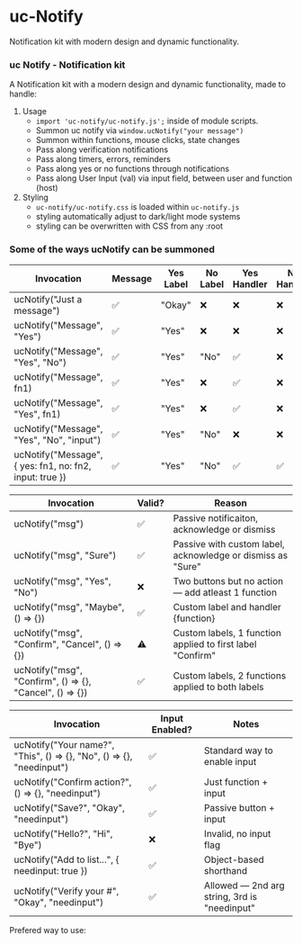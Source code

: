 # uc-Notify
Notification kit with modern design and dynamic functionality.


### uc Notify - Notification kit

A Notification kit with a modern design and dynamic functionality, made to handle:
1. Usage
    - `import 'uc-notify/uc-notify.js';` inside of module scripts.
    - Summon uc notify via `window.ucNotify("your message")`
    - Summon within functions, mouse clicks, state changes
    - Pass along verification notifications
    - Pass along timers, errors, reminders
    - Pass along yes or no functions through notifications
    - Pass along User Input (val) via input field, between user and function (host)
1. Styling
    - `uc-notify/uc-notify.css` is loaded within `uc-notify.js`
    - styling automatically adjust to dark/light mode systems
    - styling can be overwritten with CSS from any :root


### Some of the ways ucNotify can be summoned


| Invocation                                                | Message | Yes Label | No Label | Yes Handler | No Handler | Input |
| --------------------------------------------------------- | ------- | --------- | -------- | ----------- | ---------- | ----- |
|  ucNotify("Just a message")                               | ✅      | "Okay"    | ❌       | ❌          | ❌         | ❌    |
|  ucNotify("Message", "Yes")                               | ✅      | "Yes"     | ❌       | ❌          | ❌         | ❌    |
|  ucNotify("Message", "Yes", "No")                         | ✅      | "Yes"     | "No"     | ✅          | ❌         | ❌    |
|  ucNotify("Message", fn1)                                 | ✅      | "Yes"     | ❌       | ✅          | ❌         | ❌    |
|  ucNotify("Message", "Yes", fn1)                          | ✅      | "Yes"     | ❌       | ✅          | ❌         | ❌    |
|  ucNotify("Message", "Yes", "No", "input")                | ✅      | "Yes"     | "No"     | ❌          | ❌         | ✅    |
|  ucNotify("Message", { yes: fn1, no: fn2, input: true })  | ✅      | "Yes"     | "No"     | ✅          | ✅         | ✅    |


| Invocation                                                 | Valid? | Reason                                                          |
| ---------------------------------------------------------- | ------ | --------------------------------------------------------------- |
|  ucNotify("msg")                                           | ✅     | Passive notificaiton, acknowledge or dismiss                    |
|  ucNotify("msg", "Sure")                                   | ✅     | Passive with custom label, acknowledge or dismiss as "Sure"     |
|  ucNotify("msg", "Yes", "No")                              | ❌     | Two buttons but no action — add atleast 1 function              |
|  ucNotify("msg", "Maybe", () => {})                        | ✅     | Custom label and handler {function}                             |
|  ucNotify("msg", "Confirm", "Cancel", () => {})            | ⚠️     | Custom labels, 1 function applied to first label "Confirm"      |
|  ucNotify("msg", "Confirm", () => {}, "Cancel", () => {})  | ✅     | Custom labels, 2 functions applied to both labels               |



| Invocation                                                              | Input Enabled? | Notes                                        |
| ----------------------------------------------------------------------- | -------------- | -------------------------------------------- |
|  ucNotify("Your name?", "This", () => {}, "No", () => {}, "needinput")  | ✅             | Standard way to enable input                 |
|  ucNotify("Confirm action?", () => {}, "needinput")                     | ✅             | Just function + input                        |
|  ucNotify("Save?", "Okay", "needinput")                                 | ✅             | Passive button + input                       |
|  ucNotify("Hello?", "Hi", "Bye")                                        | ❌             | Invalid, no input flag                       |
|  ucNotify("Add to list...", { needinput: true })                        | ✅             | Object-based shorthand                       |
|  ucNotify("Verify your #", "Okay", "needinput")                         | ✅             | Allowed — 2nd arg string, 3rd is "needinput" |


Prefered way to use:
